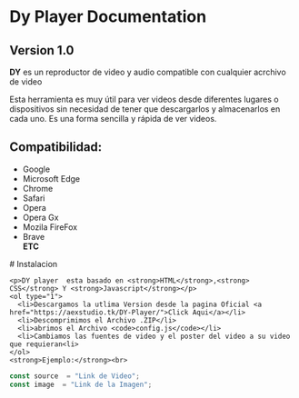 
# Dy Player Documentation

## Version 1.0

<p><strong>DY</strong> es un reproductor de video y audio compatible con cualquier acrchivo de video</p>
<p>Esta herramienta es muy útil para ver videos desde diferentes lugares o dispositivos sin necesidad de tener que descargarlos y almacenarlos en cada uno. Es una forma sencilla y rápida de ver videos.</p>
  
  ## Compatibilidad:
  <ul>
    <li>Google</li>
    <li>Microsoft Edge</li>
    <li>Chrome</li>
    <li>Safari</li>
    <li>Opera</li>
    <li>Opera Gx</li>
    <li>Mozila FireFox</li>
    <li>Brave</li>
    <strong>ETC</strong>
  </ul>
   # Instalacion
   
    <p>DY player  esta basado en <strong>HTML</strong>,<strong> CSS</strong> Y <strong>Javascript</strong></p>
    <ol type="1">
      <li>Descargamos la utlima Version desde la pagina Oficial <a href="https://aexstudio.tk/DY-Player/">Click Aqui</a></li>
      <li>Descomprimimos el Archivo .ZIP</li>
      <li>abrimos el Archivo <code>config.js</code></li>
      <li>Cambiamos las fuentes de video y el poster del video a su video que requieran<li>
    </ol>  
    <strong>Ejemplo:</strong><br>
   ```JAVASCRIPT
   const source  = "Link de Video";
   const image  = "Link de la Imagen";
   ```
